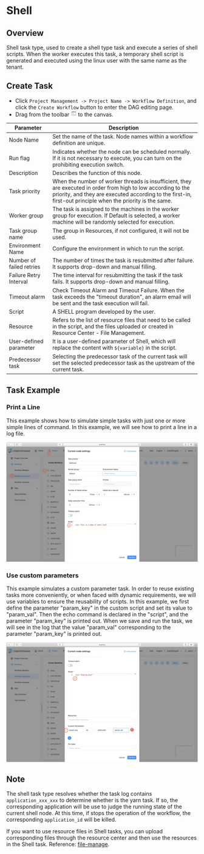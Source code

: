 # Shell

## Overview

Shell task type, used to create a shell type task and execute a series of shell scripts. When the worker executes this task, a temporary shell script is generated and executed using the linux user with the same name as the tenant.

## Create Task

- Click `Project Management -> Project Name -> Workflow Definition`, and click the `Create Workflow` button to enter the DAG editing page.
- Drag  from the toolbar <img src="../../../../img/tasks/icons/shell.png" width="15"/> to the canvas.

| **Parameter** | **Description** |
| ------- | ---------- |
| Node Name | Set the name of the task. Node names within a workflow definition are unique. |
| Run flag | Indicates whether the node can be scheduled normally. If it is not necessary to execute, you can turn on the prohibiting execution switch. |
| Description | Describes the function of this node. |
| Task priority | When the number of worker threads is insufficient, they are executed in order from high to low according to the priority, and they are executed according to the first-in, first-out principle when the priority is the same. |
| Worker group | The task is assigned to the machines in the worker group for execution. If Default is selected, a worker machine will be randomly selected for execution. |
| Task group name | The group in Resources, if not configured, it will not be used. | 
| Environment Name | Configure the environment in which to run the script. |
| Number of failed retries | The number of times the task is resubmitted after failure. It supports drop-down and manual filling. | 
| Failure Retry Interval | The time interval for resubmitting the task if the task fails. It supports drop-down and manual filling. | 
| Timeout alarm | Check Timeout Alarm and Timeout Failure. When the task exceeds the "timeout duration", an alarm email will be sent and the task execution will fail. |
| Script | A SHELL program developed by the user. |
| Resource | Refers to the list of resource files that need to be called in the script, and the files uploaded or created in Resource Center - File Management.| 
| User-defined parameter | It is a user-defined parameter of Shell, which will replace the content with `${variable}` in the script. |
| Predecessor task | Selecting the predecessor task of the current task will set the selected predecessor task as the upstream of the current task. |

## Task Example

### Print a Line 

This example shows how to simulate simple tasks with just one or more simple lines of command. In this example, we will see how to print a line in a log file.

![demo-shell-simple](../../../../img/tasks/demo/shell.jpg)

### Use custom parameters

This example simulates a custom parameter task. In order to reuse existing tasks more conveniently, or when faced with dynamic requirements, we will use variables to ensure the reusability of scripts. In this example, we first define the parameter "param\_key" in the custom script and set its value to "param\_val". Then the echo command is declared in the "script", and the parameter "param\_key" is printed out. When we save and run the task, we will see in the log that the value "param\_val" corresponding to the parameter "param\_key" is printed out.

![demo-shell-custom-param](../../../../img/tasks/demo/shell_custom_param.jpg)

## Note

The shell task type resolves whether the task log contains ```application_xxx_xxx``` to determine whether is the yarn task. If so, the corresponding application
will be use to judge the running state of the current shell node. At this time, if stops the operation of the workflow, the corresponding ```application_id```
will be killed.

If you want to use resource files in Shell tasks, you can upload corresponding files through the resource center and then use the resources in the Shell task. Reference: [file-manage](../resource/file-manage.md).

